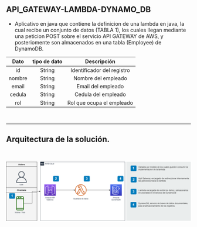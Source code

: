 ## API_GATEWAY-LAMBDA-DYNAMO_DB

- Aplicativo en java que contiene la definicion de una lambda en java, la cual recibe un conjunto de datos (TABLA 1), los cuales llegan mediante una peticion POST sobre el servicio API GATEWAY de AWS, y posteriomente son almacenados en una tabla (Employee) de DynamoDB.

|  Dato  | tipo de dato |        Descripción         |
|:------:|:------------:|:--------------------------:|
|   id   |    String    | Identificador del registro |
| nombre | String |    Nombre del empleado     |
| email  | String |     Email del empleado     |
| cedula | String |    Cedula del empleado     |
|  rol   | String | Rol que ocupa el empleado  |  

</br>

--- 



## Arquitectura de la solución.

</br>

![Arquitectura de la solución](/Diagrama.drawio.png)
